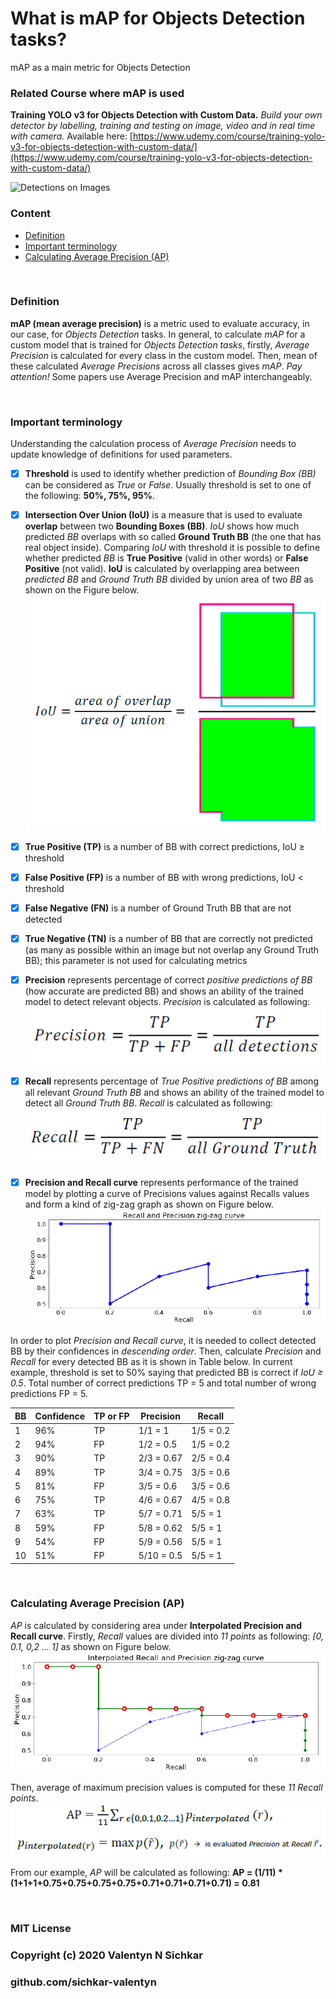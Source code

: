 # What is mAP for Objects Detection tasks?
mAP as a main metric for Objects Detection

### Related Course where mAP is used
**Training YOLO v3 for Objects Detection with Custom Data.** *Build your own detector by labelling, training and testing on image, video and in real time with camera.* Available here: [https://www.udemy.com/course/training-yolo-v3-for-objects-detection-with-custom-data/](https://www.udemy.com/course/training-yolo-v3-for-objects-detection-with-custom-data/)

![Detections on Images](https://github.com/sichkar-valentyn/YOLO-v3-Objects-Detection-with-Custom-Data/blob/master/images/slides_detections_2.gif "YOLO v3 Objects Detections on Images")


### Content
* [Definition](#definition)
* [Important terminology](#important-terminology)
* [Calculating Average Precision (AP)](#average-precision)

<br/>

### <a id="definition">Definition</a>
**mAP (mean average precision)** is a metric used to evaluate accuracy, in our case, for *Objects Detection* tasks.
In general, to calculate *mAP* for a custom model that is trained for *Objects Detection tasks*, firstly, *Average Precision* is calculated for every class in the custom model. Then, mean of these calculated *Average Precisions* across all classes gives *mAP*.
*Pay attention!* Some papers use Average Precision and mAP interchangeably.

<br/>

### <a id="important-terminology">Important terminology</a>
Understanding the calculation process of *Average Precision* needs to update knowledge of definitions for used parameters.

- [x] **Threshold** is used to identify whether prediction of *Bounding Box (BB)* can be considered as *True* or *False*. Usually threshold is set to one of the following: **50%, 75%, 95%**.

- [x] **Intersection Over Union (IoU)** is a measure that is used to evaluate **overlap** between two **Bounding Boxes (BB)**. *IoU* shows how much predicted *BB* overlaps with so called **Ground Truth BB** (the one that has real object inside). Comparing *IoU* with threshold it is possible to define whether predicted *BB* is **True Positive** (valid in other words) or **False Positive** (not valid).
**IoU** is calculated by overlapping area between *predicted BB* and *Ground Truth BB* divided by union area of two *BB* as shown on the Figure below.
![Intersection Over Union (IoU)](https://github.com/sichkar-valentyn/What-is-mAP-for-Objects-Detection-tasks-/blob/master/images/iou.png "Intersection Over Union (IoU)")

- [x] **True Positive (TP)** is a number of BB with correct predictions, IoU ≥ threshold
- [x] **False Positive (FP)** is a number of BB with wrong predictions, IoU < threshold
- [x] **False Negative (FN)** is a number of Ground Truth BB that are not detected
- [x] **True Negative (TN)** is a number of BB that are correctly not predicted (as many as possible within an image but not overlap any Ground Truth BB); this parameter is not used for calculating metrics

- [x] **Precision** represents percentage of correct *positive predictions of BB* (how accurate are predicted BB) and shows an ability of the trained model to detect relevant objects. *Precision* is calculated as following:
![Precision](https://github.com/sichkar-valentyn/What-is-mAP-for-Objects-Detection-tasks-/blob/master/images/precision.png "Precision")

- [x] **Recall** represents percentage of *True Positive predictions of BB* among all relevant *Ground Truth BB* and shows an ability of the trained model to detect all *Ground Truth BB*. *Recall* is calculated as following:
![Recall](https://github.com/sichkar-valentyn/What-is-mAP-for-Objects-Detection-tasks-/blob/master/images/recall.png "Precision")

- [x] **Precision and Recall curve** represents performance of the trained model by plotting a curve of Precisions values against Recalls values and form a kind of zig-zag graph as shown on Figure below.
![Precision and Recall curve](https://github.com/sichkar-valentyn/What-is-mAP-for-Objects-Detection-tasks-/blob/master/images/precision_recall_curve.png "Precision and Recall curve")

In order to plot *Precision and Recall curve*, it is needed to collect detected BB by their confidences in *descending order*. Then, calculate *Precision* and *Recall* for every detected BB as it is shown in Table below. In current example, threshold is set to 50% saying that predicted BB is correct if *IoU ≥ 0.5*. Total number of correct predictions TP = 5 and total number of wrong predictions FP = 5.

BB | Confidence | TP or FP | Precision | Recall
-- | -- | -- | -- | --
1 | 96% | TP | 1/1 = 1 | 1/5 = 0.2
2 | 94% | FP | 1/2 = 0.5 | 1/5 = 0.2
3 | 90% | TP | 2/3 = 0.67 | 2/5 = 0.4
4 | 89% | TP | 3/4 = 0.75 | 3/5 = 0.6
5 | 81% | FP | 3/5 = 0.6 | 3/5 = 0.6
6 | 75% | TP | 4/6 = 0.67 | 4/5 = 0.8
7 | 63% | TP | 5/7 = 0.71 | 5/5 = 1
8 | 59% | FP | 5/8 = 0.62 | 5/5 = 1
9 | 54% | FP | 5/9 = 0.56 | 5/5 = 1
10 | 51% | FP | 5/10 = 0.5 | 5/5 = 1

<br/>

### <a id="average-precision">Calculating Average Precision (AP)</a>
*AP* is calculated by considering area under **Interpolated Precision and Recall curve**. Firstly, *Recall* values are divided into *11 points* as following: *[0, 0.1, 0,2 … 1]* as shown on Figure below.
![Interpolated Precision and Recall curve](https://github.com/sichkar-valentyn/What-is-mAP-for-Objects-Detection-tasks-/blob/master/images/ap_curve.png "Interpolated Precision and Recall curve")

Then, average of maximum precision values is computed for these *11 Recall points*.
![Average](https://github.com/sichkar-valentyn/What-is-mAP-for-Objects-Detection-tasks-/blob/master/images/ap.png "Average")

From our example, *AP* will be calculated as following:
**AP = (1/11) * (1+1+1+0.75+0.75+0.75+0.75+0.71+0.71+0.71+0.71) = 0.81**

<br/>

### MIT License
### Copyright (c) 2020 Valentyn N Sichkar
### github.com/sichkar-valentyn
